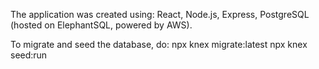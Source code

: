 The application was created using: React, Node.js, Express, PostgreSQL (hosted on ElephantSQL, powered by AWS).


To migrate and seed the database, do:
npx knex migrate:latest
npx knex seed:run
